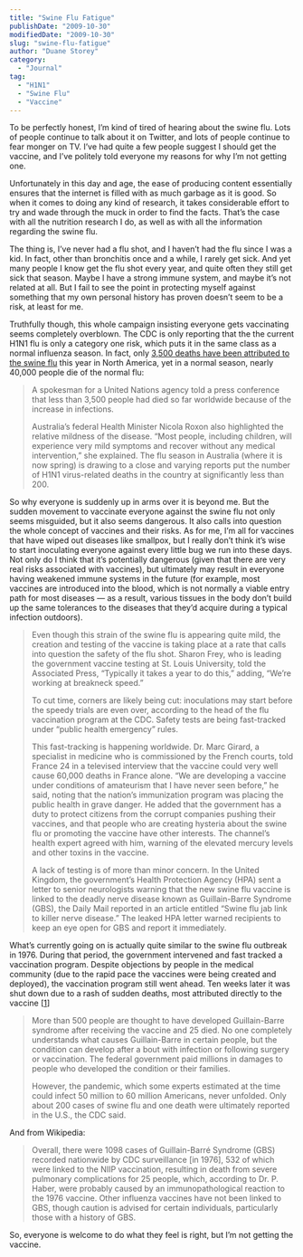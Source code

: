 ```yaml
---
title: "Swine Flu Fatigue"
publishDate: "2009-10-30"
modifiedDate: "2009-10-30"
slug: "swine-flu-fatigue"
author: "Duane Storey"
category:
  - "Journal"
tag:
  - "H1N1"
  - "Swine Flu"
  - "Vaccine"
---
```


To be perfectly honest, I’m kind of tired of hearing about the swine flu. Lots of people continue to talk about it on Twitter, and lots of people continue to fear monger on TV. I’ve had quite a few people suggest I should get the vaccine, and I’ve politely told everyone my reasons for why I’m not getting one.

Unfortunately in this day and age, the ease of producing content essentially ensures that the internet is filled with as much garbage as it is good. So when it comes to doing any kind of research, it takes considerable effort to try and wade through the muck in order to find the facts. That’s the case with all the nutrition research I do, as well as with all the information regarding the swine flu.

The thing is, I’ve never had a flu shot, and I haven’t had the flu since I was a kid. In fact, other than bronchitis once and a while, I rarely get sick. And yet many people I know get the flu shot every year, and quite often they still get sick that season. Maybe I have a strong immune system, and maybe it’s not related at all. But I fail to see the point in protecting myself against something that my own personal history has proven doesn’t seem to be a risk, at least for me.

Truthfully though, this whole campaign insisting everyone gets vaccinating seems completely overblown. The CDC is only reporting that the the current H1N1 flu is only a category one risk, which puts it in the same class as a normal influenza season. In fact, only [3,500 deaths have been attributed to the swine flu](http://www.thenewamerican.com/index.php/usnews/health-care/2079-swine-flu-the-risks-and-efficacy-of-vaccines) this year in North America, yet in a normal season, nearly 40,000 people die of the normal flu:

> A spokesman for a United Nations agency told a press conference that less than 3,500 people had died so far worldwide because of the increase in infections.
> 
> Australia’s federal Health Minister Nicola Roxon also highlighted the relative mildness of the disease. “Most people, including children, will experience very mild symptoms and recover without any medical intervention,” she explained. The flu season in Australia (where it is now spring) is drawing to a close and varying reports put the number of H1N1 virus-related deaths in the country at significantly less than 200.

So why everyone is suddenly up in arms over it is beyond me. But the sudden movement to vaccinate everyone against the swine flu not only seems misguided, but it also seems dangerous. It also calls into question the whole concept of vaccines and their risks. As for me, I’m all for vaccines that have wiped out diseases like smallpox, but I really don’t think it’s wise to start inoculating everyone against every little bug we run into these days. Not only do I think that it’s potentially dangerous (given that there are very real risks associated with vaccines), but ultimately may result in everyone having weakened immune systems in the future (for example, most vaccines are introduced into the blood, which is not normally a viable entry path for most diseases — as a result, various tissues in the body don’t build up the same tolerances to the diseases that they’d acquire during a typical infection outdoors).

> Even though this strain of the swine flu is appearing quite mild, the creation and testing of the vaccine is taking place at a rate that calls into question the safety of the flu shot. Sharon Frey, who is leading the government vaccine testing at St. Louis University, told the Associated Press, “Typically it takes a year to do this,” adding, “We’re working at breakneck speed.”
> 
> To cut time, corners are likely being cut: inoculations may start before the speedy trials are even over, according to the head of the flu vaccination program at the CDC. Safety tests are being fast-tracked under “public health emergency” rules.
> 
> This fast-tracking is happening worldwide. Dr. Marc Girard, a specialist in medicine who is commissioned by the French courts, told France 24 in a televised interview that the vaccine could very well cause 60,000 deaths in France alone. “We are developing a vaccine under conditions of amateurism that I have never seen before,” he said, noting that the nation’s immunization program was placing the public health in grave danger. He added that the government has a duty to protect citizens from the corrupt companies pushing their vaccines, and that people who are creating hysteria about the swine flu or promoting the vaccine have other interests. The channel’s health expert agreed with him, warning of the elevated mercury levels and other toxins in the vaccine.
> 
> A lack of testing is of more than minor concern. In the United Kingdom, the government’s Health Protection Agency (HPA) sent a letter to senior neurologists warning that the new swine flu vaccine is linked to the deadly nerve disease known as Guillain-Barre Syndrome (GBS), the Daily Mail reported in an article entitled “Swine flu jab link to killer nerve disease.” The leaked HPA letter warned recipients to keep an eye open for GBS and report it immediately.

What’s currently going on is actually quite similar to the swine flu outbreak in 1976. During that period, the government intervened and fast tracked a vaccination program. Despite objections by people in the medical community (due to the rapid pace the vaccines were being created and deployed), the vaccination program still went ahead. Ten weeks later it was shut down due to a rash of sudden deaths, most attributed directly to the vaccine \[[1](http://healthandsurvival.com/2009/04/26/swine-flu-vaccine-of-1976-more-harm-than-good/)\]

> More than 500 people are thought to have developed Guillain-Barre syndrome after receiving the vaccine and 25 died. No one completely understands what causes Guillain-Barre in certain people, but the condition can develop after a bout with infection or following surgery or vaccination. The federal government paid millions in damages to people who developed the condition or their families.
> 
> However, the pandemic, which some experts estimated at the time could infect 50 million to 60 million Americans, never unfolded. Only about 200 cases of swine flu and one death were ultimately reported in the U.S., the CDC said.

And from Wikipedia:

> Overall, there were 1098 cases of Guillain-Barré Syndrome (GBS) recorded nationwide by CDC surveillance \[in 1976\], 532 of which were linked to the NIIP vaccination, resulting in death from severe pulmonary complications for 25 people, which, according to Dr. P. Haber, were probably caused by an immunopathological reaction to the 1976 vaccine. Other influenza vaccines have not been linked to GBS, though caution is advised for certain individuals, particularly those with a history of GBS.

So, everyone is welcome to do what they feel is right, but I’m not getting the vaccine.